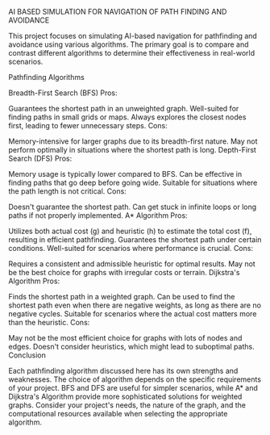 AI BASED SIMULATION FOR NAVIGATION OF PATH FINDING AND AVOIDANCE

This project focuses on simulating AI-based navigation for pathfinding and avoidance using various algorithms. The primary goal is to compare and contrast different algorithms to determine their effectiveness in real-world scenarios.

Pathfinding Algorithms

Breadth-First Search (BFS)
Pros:

Guarantees the shortest path in an unweighted graph.
Well-suited for finding paths in small grids or maps.
Always explores the closest nodes first, leading to fewer unnecessary steps.
Cons:

Memory-intensive for larger graphs due to its breadth-first nature.
May not perform optimally in situations where the shortest path is long.
Depth-First Search (DFS)
Pros:

Memory usage is typically lower compared to BFS.
Can be effective in finding paths that go deep before going wide.
Suitable for situations where the path length is not critical.
Cons:

Doesn't guarantee the shortest path.
Can get stuck in infinite loops or long paths if not properly implemented.
A* Algorithm
Pros:

Utilizes both actual cost (g) and heuristic (h) to estimate the total cost (f), resulting in efficient pathfinding.
Guarantees the shortest path under certain conditions.
Well-suited for scenarios where performance is crucial.
Cons:

Requires a consistent and admissible heuristic for optimal results.
May not be the best choice for graphs with irregular costs or terrain.
Dijkstra's Algorithm
Pros:

Finds the shortest path in a weighted graph.
Can be used to find the shortest path even when there are negative weights, as long as there are no negative cycles.
Suitable for scenarios where the actual cost matters more than the heuristic.
Cons:

May not be the most efficient choice for graphs with lots of nodes and edges.
Doesn't consider heuristics, which might lead to suboptimal paths.
Conclusion

Each pathfinding algorithm discussed here has its own strengths and weaknesses. The choice of algorithm depends on the specific requirements of your project. BFS and DFS are useful for simpler scenarios, while A* and Dijkstra's Algorithm provide more sophisticated solutions for weighted graphs. Consider your project's needs, the nature of the graph, and the computational resources available when selecting the appropriate algorithm.
